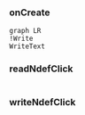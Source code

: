 ### onCreate
```mermaid
graph LR
!Write
WriteText
```

### readNdefClick
```mermaid

```
### writeNdefClick
```mermaid

```
<!--stackedit_data:
eyJoaXN0b3J5IjpbLTEyODY5NjY3MDRdfQ==
-->
